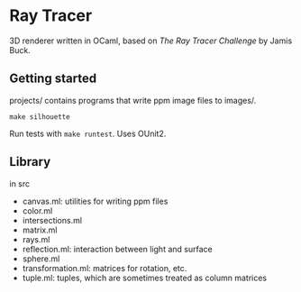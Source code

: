 # Ray Tracer
3D renderer written in OCaml, based on *The Ray Tracer Challenge* by Jamis Buck.

## Getting started
projects/ contains programs that write ppm image files to images/.

`make silhouette`

Run tests with `make runtest`. Uses OUnit2.

## Library
in src
* canvas.ml: utilities for writing ppm files
* color.ml
* intersections.ml
* matrix.ml
* rays.ml
* reflection.ml: interaction between light and surface
* sphere.ml
* transformation.ml: matrices for rotation, etc.
* tuple.ml: tuples, which are sometimes treated as column matrices
